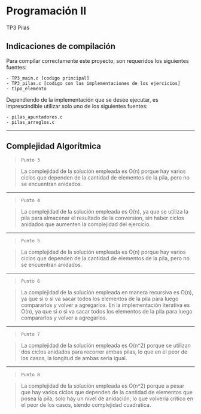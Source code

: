 # Programación II
TP3 Pilas

## Indicaciones de compilación

Para compilar correctamente este proyecto, son requeridos los siguientes fuentes:
```
- TP3_main.c [codigo principal]
- TP3_pilas.c [codigo con las implementaciones de los ejercicios]
- tipo_elemento
```
Dependiendo de la implementación que se desee ejecutar, es imprescindible utilizar solo uno de los siguientes fuentes:

```
- pilas_apuntadores.c
- pilas_arreglos.c
```

---
## Complejidad Algorítmica

> `Punto 3`

> La complejidad de la solución empleada es O(n) porque hay varios ciclos que dependen de la cantidad de elementos de la pila, pero no se encuentran anidados.

---

> `Punto 4`

> La complejidad de la solución empleada es O(n), ya que se utiliza la pila para almacenar el resultado de la conversion, sin haber ciclos anidados que aumenten la complejidad del ejercicio.

---

> `Punto 5`

> La complejidad de la solución empleada es O(n) porque hay varios ciclos que dependen de la cantidad de elementos de la pila, pero no se encuentran anidados.

---

> `Punto 6`

> La complejidad de la solución empleada en manera recursiva es O(n), ya que si o si va sacar todos los elementos de la pila para luego compararlos y volver a agregarlos. 
> En la implementación iterativa es O(n), ya que si o si va sacar todos los elementos de la pila para luego compararlos y volver a agregarlos. 

---

> `Punto 7`

> La complejidad de la solución empleada es O(n^2) porque se utilizan dos ciclos anidados para recorrer ambas pilas, lo que en el peor de los casos, la longitud de ambas seria igual.

---

> `Punto 8`

> La complejidad de la solución empleada es O(n^2) porque a pesar que hay varios ciclos que dependen de la cantidad de elementos que posea la pila, solo hay un nivel de anidación, lo que volvería critico en el peor de los casos, siendo complejidad cuadrática.